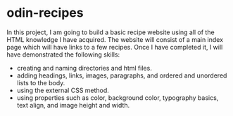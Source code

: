 # odin-recipes

In this project, I am going to build a basic recipe website using all of the HTML knowledge I have acquired. The website will consist of a main index page which will have links to a few recipes. Once I have completed it, I will have demonstrated the following skills:

- creating and naming directories and html files.
- adding headings, links, images, paragraphs, and ordered and unordered lists to the body.
- using the external CSS method. 
- using properties such as color, background color, typography basics, text align, and image height and width. 